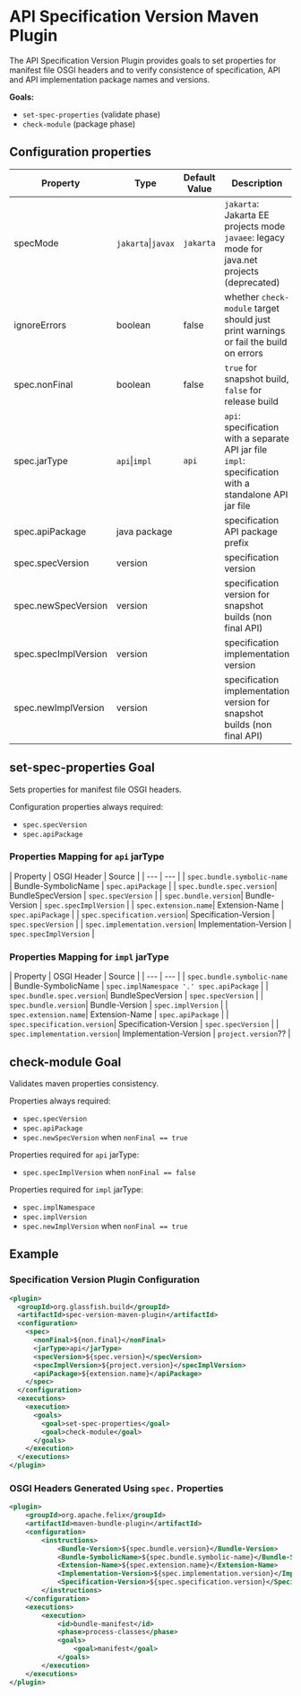 # API Specification Version Maven Plugin

The API Specification Version Plugin provides goals to set properties for manifest file OSGI headers and to verify consistence of specification, API and API implementation package names and versions.

**Goals:**
* `set-spec-properties` (validate phase)
* `check-module` (package phase)

## Configuration properties

| Property | Type | Default<br/>Value | Description |
| --- | --- | --- | --- |
| specMode | `jakarta`&vert;`javax` | `jakarta` | `jakarta`: Jakarta EE projects mode<br/>`javaee`: legacy mode for java.net projects (deprecated) |
| ignoreErrors | boolean | false | whether `check-module` target should just print warnings or fail the build on errors |
| spec.nonFinal | boolean | false | `true` for snapshot build, `false` for release build
| spec.jarType | `api`&vert;`impl`| `api` | `api`: specification with a separate API jar file <br/>`impl`: specification with a standalone API jar file |
| spec.apiPackage | java package | | specification API package prefix |
| spec.specVersion | version | | specification version |
| spec.newSpecVersion | version | | specification version for snapshot builds (non final API) |
| spec.specImplVersion | version | | specification implementation version |
| spec.newImplVersion | version | | specification implementation version for snapshot builds (non final API) |

## set-spec-properties Goal

Sets properties for manifest file OSGI headers.

Configuration properties always required:
* `spec.specVersion`
* `spec.apiPackage`

### Properties Mapping for `api` jarType

| Property | OSGI Header | Source |
| --- | --- |
| `spec.bundle.symbolic-name` | Bundle-SymbolicName | `spec.apiPackage` |
| `spec.bundle.spec.version`| BundleSpecVersion | `spec.specVersion` |
| `spec.bundle.version`| Bundle-Version | `spec.specImplVersion` |
| `spec.extension.name`| Extension-Name | `spec.apiPackage` |
| `spec.specification.version`| Specification-Version | `spec.specVersion` |
| `spec.implementation.version`| Implementation-Version | `spec.specImplVersion` |

### Properties Mapping for `impl` jarType

| Property | OSGI Header | Source |
| --- | --- |
| `spec.bundle.symbolic-name` | Bundle-SymbolicName | `spec.implNamespace '.' spec.apiPackage` |
| `spec.bundle.spec.version`| BundleSpecVersion | `spec.specVersion` |
| `spec.bundle.version`| Bundle-Version | `spec.implVersion` |
| `spec.extension.name`| Extension-Name | `spec.apiPackage` |
| `spec.specification.version`| Specification-Version | `spec.specVersion` |
| `spec.implementation.version`| Implementation-Version | `project.version`?? |

## check-module Goal

Validates maven properties consistency.

Properties always required:
* `spec.specVersion`
* `spec.apiPackage`
* `spec.newSpecVersion` when `nonFinal == true`

Properties required for `api` jarType:
* `spec.specImplVersion` when `nonFinal == false`

Properties required for `impl` jarType:
* `spec.implNamespace`
* `spec.implVersion`
* `spec.newImplVersion` when `nonFinal == true`

## Example

### Specification Version Plugin Configuration

```xml
<plugin>
  <groupId>org.glassfish.build</groupId>
  <artifactId>spec-version-maven-plugin</artifactId>
  <configuration>
    <spec>
      <nonFinal>${non.final}</nonFinal>
      <jarType>api</jarType>
      <specVersion>${spec.version}</specVersion>
      <specImplVersion>${project.version}</specImplVersion>
      <apiPackage>${extension.name}</apiPackage>
    </spec>
  </configuration>
  <executions>
    <execution>
      <goals>
        <goal>set-spec-properties</goal>
        <goal>check-module</goal>
      </goals>
    </execution>
  </executions>
</plugin>
```

### OSGI Headers Generated Using `spec.` Properties

```xml
<plugin>
    <groupId>org.apache.felix</groupId>
    <artifactId>maven-bundle-plugin</artifactId>
    <configuration>
        <instructions>
            <Bundle-Version>${spec.bundle.version}</Bundle-Version>
            <Bundle-SymbolicName>${spec.bundle.symbolic-name}</Bundle-SymbolicName>
            <Extension-Name>${spec.extension.name}</Extension-Name>
            <Implementation-Version>${spec.implementation.version}</Implementation-Version>
            <Specification-Version>${spec.specification.version}</Specification-Version>                               
        </instructions>
    </configuration>
    <executions>
        <execution>
            <id>bundle-manifest</id>
            <phase>process-classes</phase>
            <goals>
                <goal>manifest</goal>
            </goals>
        </execution>
    </executions>
</plugin>
```
